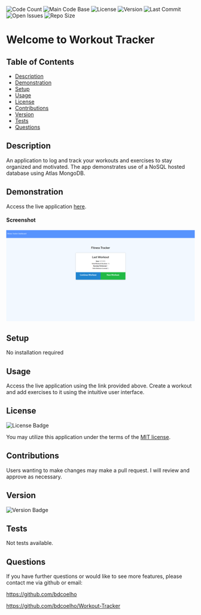   ![Code Count](https://img.shields.io/github/languages/count/bdcoelho/Workout-Tracker) 
  ![Main Code Base](https://img.shields.io/github/languages/top/bdcoelho/Workout-Tracker) 
  ![License](https://img.shields.io/badge/license-MIT-blue) 
  ![Version](https://img.shields.io/badge/version-1.0-red) 
  ![Last Commit](https://img.shields.io/github/last-commit/bdcoelho/Workout-Tracker) 
  ![Open Issues](https://img.shields.io/github/issues-raw/bdcoelho/Workout-Tracker) 
  ![Repo Size](https://img.shields.io/github/repo-size/bdcoelho/Workout-Tracker)

  # Welcome to Workout Tracker


  ## Table of Contents

  * [Description](#Description)
  * [Demonstration](#Demonstration)
  * [Setup](#Setup)
  * [Usage](#Usage)
  * [License](#License)
  * [Contributions](#Contributions)
  * [Version](#Version)
  * [Tests](#Tests)
  * [Questions](#Questions)


  ## Description

  An application to log and track your workouts and exercises to stay organized and motivated. The app demonstrates use of a NoSQL hosted database using Atlas MongoDB.


  ## Demonstration

  Access the live application [here](https://dry-lowlands-11752.herokuapp.com/).

  #### Screenshot

  ![Screenshot](./public/screenshot.png "Screenshot")

  ## Setup

  No installation required


  ## Usage

  Access the live application using the link provided above. Create a workout and add exercises to it using the intuitive user interface.


  ## License

  ![License Badge](https://img.shields.io/badge/license-MIT-blue)

  You may utilize this application under the terms of the [MIT license](public/licences/MIT.txt).

  ## Contributions

  Users wanting to make changes may make a pull request. I will review and approve as necessary.



  ## Version

  ![Version Badge](https://img.shields.io/badge/version-1.0-red)


  ## Tests

  Not tests available.

  ## Questions

  If you have further questions or would like to see more features, please contact me via github or email:

  https://github.com/bdcoelho 

  https://github.com/bdcoelho/Workout-Tracker

  